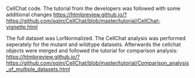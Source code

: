 CellChat code. The tutorial from the developers was followed with some additional changes
https://htmlpreview.github.io/?https://github.com/sqjin/CellChat/blob/master/tutorial/CellChat-vignette.html

The full dataset was LorNormalized. The CellChat analysis was performed seperately for the mutant and wildtype datasets. Afterwards the cellchat objects 
were merged and followed the tutorial for comparison analysis: https://htmlpreview.github.io/?https://github.com/sqjin/CellChat/blob/master/tutorial/Comparison_analysis_of_multiple_datasets.html
